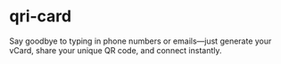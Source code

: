 # qri-card

Say goodbye to typing in phone numbers or emails—just generate your vCard, share your unique QR code, and connect instantly.
